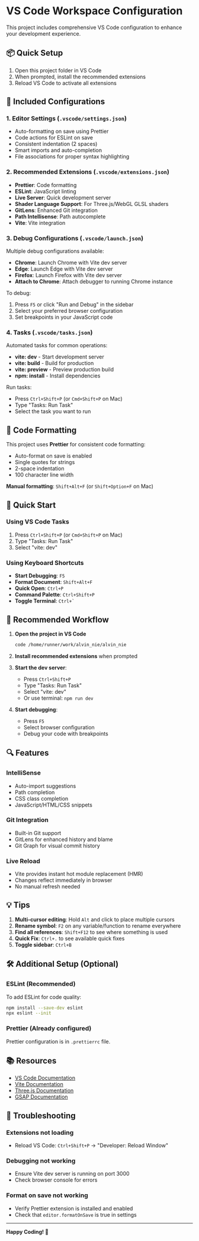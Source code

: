 # VS Code Workspace Configuration

This project includes comprehensive VS Code configuration to enhance your development experience.

## 📦 Quick Setup

1. Open this project folder in VS Code
2. When prompted, install the recommended extensions
3. Reload VS Code to activate all extensions

## 🔧 Included Configurations

### 1. **Editor Settings** (`.vscode/settings.json`)
- Auto-formatting on save using Prettier
- Code actions for ESLint on save
- Consistent indentation (2 spaces)
- Smart imports and auto-completion
- File associations for proper syntax highlighting

### 2. **Recommended Extensions** (`.vscode/extensions.json`)
- **Prettier**: Code formatting
- **ESLint**: JavaScript linting
- **Live Server**: Quick development server
- **Shader Language Support**: For Three.js/WebGL GLSL shaders
- **GitLens**: Enhanced Git integration
- **Path Intellisense**: Path autocomplete
- **Vite**: Vite integration

### 3. **Debug Configurations** (`.vscode/launch.json`)
Multiple debug configurations available:
- **Chrome**: Launch Chrome with Vite dev server
- **Edge**: Launch Edge with Vite dev server
- **Firefox**: Launch Firefox with Vite dev server
- **Attach to Chrome**: Attach debugger to running Chrome instance

To debug:
1. Press `F5` or click "Run and Debug" in the sidebar
2. Select your preferred browser configuration
3. Set breakpoints in your JavaScript code

### 4. **Tasks** (`.vscode/tasks.json`)
Automated tasks for common operations:
- **vite: dev** - Start development server
- **vite: build** - Build for production
- **vite: preview** - Preview production build
- **npm: install** - Install dependencies

Run tasks:
- Press `Ctrl+Shift+P` (or `Cmd+Shift+P` on Mac)
- Type "Tasks: Run Task"
- Select the task you want to run

## 🎨 Code Formatting

This project uses **Prettier** for consistent code formatting:
- Auto-format on save is enabled
- Single quotes for strings
- 2-space indentation
- 100 character line width

**Manual formatting**: `Shift+Alt+F` (or `Shift+Option+F` on Mac)

## 🚀 Quick Start

### Using VS Code Tasks
1. Press `Ctrl+Shift+P` (or `Cmd+Shift+P` on Mac)
2. Type "Tasks: Run Task"
3. Select "vite: dev"

### Using Keyboard Shortcuts
- **Start Debugging**: `F5`
- **Format Document**: `Shift+Alt+F`
- **Quick Open**: `Ctrl+P`
- **Command Palette**: `Ctrl+Shift+P`
- **Toggle Terminal**: `` Ctrl+` ``

## 📝 Recommended Workflow

1. **Open the project in VS Code**
   ```bash
   code /home/runner/work/alvin_nie/alvin_nie
   ```

2. **Install recommended extensions** when prompted

3. **Start the dev server**:
   - Press `Ctrl+Shift+P`
   - Type "Tasks: Run Task"
   - Select "vite: dev"
   - Or use terminal: `npm run dev`

4. **Start debugging**:
   - Press `F5`
   - Select browser configuration
   - Debug your code with breakpoints

## 🔍 Features

### IntelliSense
- Auto-import suggestions
- Path completion
- CSS class completion
- JavaScript/HTML/CSS snippets

### Git Integration
- Built-in Git support
- GitLens for enhanced history and blame
- Git Graph for visual commit history

### Live Reload
- Vite provides instant hot module replacement (HMR)
- Changes reflect immediately in browser
- No manual refresh needed

## 💡 Tips

1. **Multi-cursor editing**: Hold `Alt` and click to place multiple cursors
2. **Rename symbol**: `F2` on any variable/function to rename everywhere
3. **Find all references**: `Shift+F12` to see where something is used
4. **Quick Fix**: `Ctrl+.` to see available quick fixes
5. **Toggle sidebar**: `Ctrl+B`

## 🛠️ Additional Setup (Optional)

### ESLint (Recommended)
To add ESLint for code quality:
```bash
npm install --save-dev eslint
npx eslint --init
```

### Prettier (Already configured)
Prettier configuration is in `.prettierrc` file.

## 📚 Resources

- [VS Code Documentation](https://code.visualstudio.com/docs)
- [Vite Documentation](https://vitejs.dev/)
- [Three.js Documentation](https://threejs.org/docs/)
- [GSAP Documentation](https://greensock.com/docs/)

## 🐛 Troubleshooting

### Extensions not loading
- Reload VS Code: `Ctrl+Shift+P` → "Developer: Reload Window"

### Debugging not working
- Ensure Vite dev server is running on port 3000
- Check browser console for errors

### Format on save not working
- Verify Prettier extension is installed and enabled
- Check that `editor.formatOnSave` is true in settings

---

**Happy Coding! 🎉**
